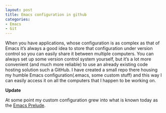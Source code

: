 ```yaml
---
layout: post
title: Emacs configuration in github
categories:
- Emacs
- Git
---
```


When you have applications, whose configuration is as complex as that
of Emacs it’s always a good idea to store that configuration under
version control so you can easily share it between multiple
computers. You can always set up some version control system yourself,
but it’s a lot more convenient (and much more reliable) to use an
already existing code hosting solution such a GitHub. I have created a
small repo there housing my humble Emacs configuration(.emacs, some
custom stuff) and this way I can easily access it on all the computers
that I happen to be working on.

**Update**

At some point my custom configuration grew into what is known today as
the [Emacs Prelude](https://github.com/bbatsov/prelude).
